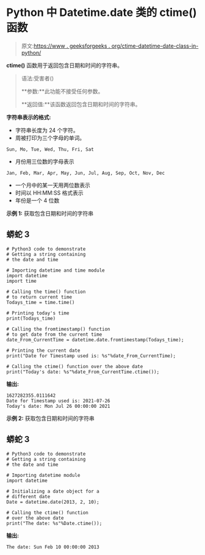 # Python 中 Datetime.date 类的 ctime()函数

> 原文:[https://www . geeksforgeeks . org/ctime-datetime-date-class-in-python/](https://www.geeksforgeeks.org/ctime-function-of-datetime-date-class-in-python/)

**ctime()** 函数用于返回包含日期和时间的字符串。

> 语法:受害者()
> 
> **参数:**此功能不接受任何参数。
> 
> **返回值:**该函数返回包含日期和时间的字符串。

**字符串表示的格式:**

*   字符串长度为 24 个字符。
*   周被打印为三个字母的单词。

```
Sun, Mo, Tue, Wed, Thu, Fri, Sat
```

*   月份用三位数的字母表示

```
Jan, Feb, Mar, Apr, May, Jun, Jul, Aug, Sep, Oct, Nov, Dec
```

*   一个月中的某一天用两位数表示
*   时间以 HH:MM:SS 格式表示
*   年份是一个 4 位数

**示例 1:** 获取包含日期和时间的字符串

## 蟒蛇 3

```
# Python3 code to demonstrate
# Getting a string containing
# the date and time

# Importing datetime and time module 
import datetime
import time

# Calling the time() function
# to return current time
Todays_time = time.time()

# Printing today's time
print(Todays_time)

# Calling the fromtimestamp() function
# to get date from the current time
date_From_CurrentTime = datetime.date.fromtimestamp(Todays_time);

# Printing the current date
print("Date for Timestamp used is: %s"%date_From_CurrentTime);

# Calling the ctime() function over the above date
print("Today's date: %s"%date_From_CurrentTime.ctime());
```

**输出:**

```
1627282355.0111642
Date for Timestamp used is: 2021-07-26
Today's date: Mon Jul 26 00:00:00 2021
```

**示例 2:** 获取包含日期和时间的字符串

## 蟒蛇 3

```
# Python3 code to demonstrate
# Getting a string containing
# the date and time

# Importing datetime module 
import datetime

# Initializing a date object for a 
# different date
Date = datetime.date(2013, 2, 10);

# Calling the ctime() function 
# over the above date
print("The date: %s"%Date.ctime());
```

**输出:**

```
The date: Sun Feb 10 00:00:00 2013
```